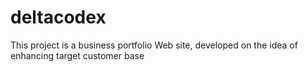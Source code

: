 # deltacodex
This project is a business portfolio Web site, developed on the idea of enhancing target customer base
